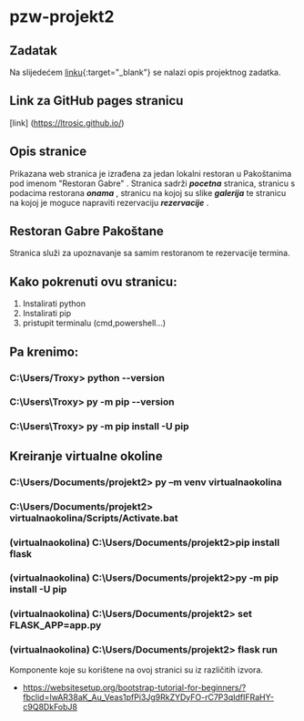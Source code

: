 # pzw-projekt2

## Zadatak
Na slijedećem [linku](https://nikovrdoljak.github.io/pzw202021/p4-rd+bootstrap/projektnizadatak/#primjeri-sekcija){:target="_blank"} se nalazi opis projektnog zadatka.

## Link za GitHub pages stranicu
[link] (https://ltrosic.github.io/)

## Opis stranice
Prikazana web stranica je izrađena za jedan lokalni restoran u Pakoštanima pod imenom "Restoran Gabre" .
Stranica sadrži **_pocetna_** stranica, stranicu s podacima restorana **_onama_** , stranicu na kojoj su slike **_galerija_** te stranicu na kojoj je moguce napraviti rezervaciju **_rezervacije_** .

## Restoran Gabre Pakoštane
Stranica služi za upoznavanje sa samim restoranom te rezervacije termina.

## Kako pokrenuti ovu stranicu: 
1. Instalirati python
2. Instalirati pip
3. pristupit terminalu (cmd,powershell...)

## Pa krenimo:
### C:\Users/Troxy> python --version 
### C:\Users\Troxy> py -m pip --version
### C:\Users\Troxy> py -m pip install -U pip

## Kreiranje virtualne okoline 

### C:\Users/Documents/projekt2> py –m venv virtualnaokolina
### C:\Users/Documents/projekt2> virtualnaokolina/Scripts/Activate.bat
### (virtualnaokolina) C:\Users/Documents/projekt2>pip install flask
### (virtualnaokolina) C:\Users/Documents/projekt2>py -m pip install -U pip
### (virtualnaokolina) C:\Users/Documents/projekt2> set FLASK_APP=app.py
### (virtualnaokolina) C:\Users/Documents/projekt2> flask run




Komponente koje su korištene na ovoj stranici su iz različitih izvora.
* https://websitesetup.org/bootstrap-tutorial-for-beginners/?fbclid=IwAR38aK_Au_Veas1pfPi3Jg9RkZYDyFO-rC7P3qIdfIFRaHY-c9Q8DkFobJ8